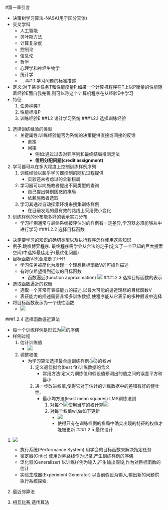 #第一章引言
- 决策树学习算法-NASA(用于区分天体)
- 交叉学科
	- 人工智能
	- 贝叶斯方法
	- 计算复杂度
	- 控制论
	- 信息论
	- 哲学
	- 心理学和神经生物学
	- 统计学
	- ...
##1.1 学习问题的标准描述
- 定义:对于某类任务T和性能度量P,如果一个计算机程序在T上以P衡量的性能随着经验E而自我完善,则可以称这个计算机程序在从经验E中学习
- 特征
	1. 任务种类T
	2. 性能标准P
	3. 训练经验E
##1.2 设计学习系统
###1.2.1 选择训练经验
1. 选择训练经验的类型
	- 关键属性:训练经验能否为系统的决策提供直接或间接的反馈
		- 直接
		- 间接
			- 例如:通过过去对弈序列和最终结局推测走法
			- <b>信用分配问题(credit assignment)</b>
2. 学习器可以在多大程度上控制训练样例序列
	1. 训练经验以超乎学习器控制的随机过程提供
		- 实验还未考虑过的全新棋局
	2. 学习器可以向施教者提出不同类型的查询
		- 自己提出特别困惑的棋局
		- 依赖施教者选取
	3. 学习其通过自动探索环境来搜集训练样例
		- 在目前发现的最有效的路线上采用微小变化
3. 训练样例的分布能多好的表示实力分布
	- 学习样例通常与最终系统被评估时的样例有一定差异,学习器必须能够从中进行学习
###1.2.2 选择目标函数
- 决定要学习的知识的确切类型以及执行程序怎样使用这些知识
- 例子:跳棋博弈程序. 最终程序需学会从合法的走子(定义了一个已知的巨大搜索空间)中选择最佳走子(最优化问题)
- 目标函数V:B(合法走子)->R
	- 学习任务被简化为发现一个理想目标函数V的可操作描述
	- 有时仅希望得到近似的目标函数
		- 函数逼近(function approximation) <img src="http://www.forkosh.com/mathtex.cgi?  \hat{V}">
###1.2.3 选择目标函数的表示
- 选取函数逼近的权衡
	- 选取一个非常有表征能力的描述,以最大可能的逼近理想的目标函数V
	- 表征能力的描述需要非常多训练数据,使程序能从它表示的多种假设中选择
- 将目标函数表示为一个线性函数
	- <img src="http://www.forkosh.com/mathtex.cgi? \hat{V}(b)=\sum^n w_i x_i">
###1.2.4 选择函数逼近算法
- 每一个训练样例是形式为<img src="http://www.forkosh.com/mathtex.cgi? \textless b,V_{train}(b) \textgreater">的序偶
- 样例过程
	1. 估计训练值
		- <img src="http://www.forkosh.com/mathtex.cgi? V_{train}(b) \leftarrow \hat{V}(Successor(b))">
	2. 调整权值 
		- 为学习算法选择最合适训练样例{<img src="http://www.forkosh.com/mathtex.cgi? \textless b,V_{train}(b) \textgreater">}的权wi
			1. 定义最佳拟合(best fit)训练数据的含义
				- 常用方法:定义为训练值和假设值预测出的值之间的误差平方和最小
			2. 进一步改进权值,使得它对于估计的训练数据中的差错有好的健壮性.
				- 最小均方法(least mean squares) LMS训练法则
					1. 对每个<img src="http://www.forkosh.com/mathtex.cgi? \textless b,V_{train}(b) \textgreater">使用当前的权计算<img src="http://www.forkosh.com/mathtex.cgi? \hat{V}(b)">
					2. 对每个权值wi,做如下更新
						- <img src="http://www.forkosh.com/mathtex.cgi? wi \leftarrow wi + \eta ( V_{train}(b) - \hat{V} ( b ) )">
						- 使得只有在训练样例的棋局中确实出现的特征的权值才能被更新
###1.2.5 最终设计
1. ![](http://i.imgur.com/OVAPPL5.png)

	- 执行系统(Performance System) 用学会的目标函数来解决指定任务
	- 鉴定器(Critic) 使用对弈路线作为记录,产生训练样例的序偶
	- 泛化器(Generalizer) 以训练样例为输入,产生输出假设,作为对目标函数的估计
	- 实验生成器(Experiment Generator) 以当前假设为输入,输出新的问题供执行系统探索.
2. 最近邻算法
3. 相互比赛,遗传算法
